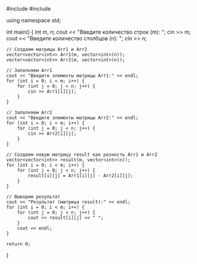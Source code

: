 #include <iostream>
#include <vector>

using namespace std;

int main() {
    int m, n;
    cout << "Введите количество строк (m): ";
    cin >> m;
    cout << "Введите количество столбцов (n): ";
    cin >> n;

    // Создаем матрицы Arr1 и Arr2
    vector<vector<int>> Arr1(m, vector<int>(n));
    vector<vector<int>> Arr2(m, vector<int>(n));

    // Заполняем Arr1
    cout << "Введите элементы матрицы Arr1:" << endl;
    for (int i = 0; i < m; i++) {
        for (int j = 0; j < n; j++) {
            cin >> Arr1[i][j];
        }
    }

    // Заполняем Arr2
    cout << "Введите элементы матрицы Arr2:" << endl;
    for (int i = 0; i < m; i++) {
        for (int j = 0; j < n; j++) {
            cin >> Arr2[i][j];
        }
    }

    // Создаем новую матрицу result как разность Arr1 и Arr2
    vector<vector<int>> result(m, vector<int>(n));
    for (int i = 0; i < m; i++) {
        for (int j = 0; j < n; j++) {
            result[i][j] = Arr1[i][j] - Arr2[i][j];
        }
    }

    // Выводим результат
    cout << "Результат (матрица result):" << endl;
    for (int i = 0; i < m; i++) {
        for (int j = 0; j < n; j++) {
            cout << result[i][j] << " ";
        }
        cout << endl;
    }

    return 0;
}
